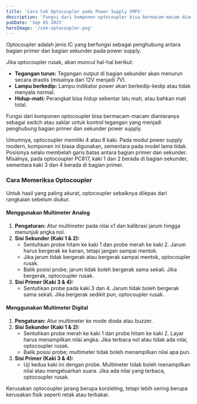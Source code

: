 ```yaml
---
title: 'Cara Cek Optocoupler pada Power Supply SMPS'
description: 'Fungsi dari komponen optocoupler bisa bermacam-macam diantaranya sebagai switch atau saklar untuk kontrol tegangan yang menjadi penghubung bagian primer dan sekunder power supply.'
pubDate: 'Sep 05 2025'
heroImage: '/cek-optocoupler.png'
---
```


Optocoupler adalah jenis IC yang berfungsi sebagai penghubung antara bagian primer dan bagian sekunder pada power supply.

Jika optocoupler rusak, akan muncul hal-hal berikut:
- **Tegangan turun:** Tegangan output di bagian sekunder akan menurun secara drastis (misalnya dari 12V menjadi 7V).
- **Lampu berkedip:** Lampu indikator power akan berkedip-kedip atau tidak menyala normal.
- **Hidup-mati:** Perangkat bisa hidup sebentar lalu mati, atau bahkan mati total.

Fungsi dari komponen optocoupler bisa bermacam-macam diantaranya sebagai switch atau saklar untuk kontrol tegangan yang menjadi penghubung bagian primer dan sekunder power supply.

Umumnya, optocoupler memiliki 4 atau 6 kaki. Pada modul power supply modern, komponen ini biasa digunakan, sementara pada model lama tidak. Posisinya selalu membelah garis batas antara bagian primer dan sekunder. Misalnya, pada optocoupler PC817, kaki 1 dan 2 berada di bagian sekunder, sementara kaki 3 dan 4 berada di bagian primer.

### Cara Memeriksa Optocoupler
Untuk hasil yang paling akurat, optocoupler sebaiknya dilepas dari rangkaian sebelum diukur.
#### Menggunakan Multimeter Analog
1. **Pengaturan:** Atur multimeter pada nilai x1 dan kalibrasi jarum hingga menunjuk angka nol.
2. **Sisi Sekunder (Kaki 1 & 2):**
    - Sentuhkan probe hitam ke kaki 1 dan probe merah ke kaki 2. Jarum harus bergerak ke kanan, tetapi jangan sampai mentok.
    - Jika jarum tidak bergerak atau bergerak sampai mentok, optocoupler rusak.
    - Balik posisi probe; jarum tidak boleh bergerak sama sekali. Jika bergerak, optocoupler rusak.
3. **Sisi Primer (Kaki 3 & 4):**
    - Sentuhkan probe pada kaki 3 dan 4. Jarum tidak boleh bergerak sama sekali. Jika bergerak sedikit pun, optocoupler rusak.

#### Menggunakan Multimeter Digital
1. **Pengaturan:** Atur multimeter ke mode dioda atau buzzer.
2. **Sisi Sekunder (Kaki 1 & 2):**
    - Sentuhkan probe merah ke kaki 1 dan probe hitam ke kaki 2. Layar harus menampilkan nilai angka. Jika terbaca nol atau tidak ada nilai, optocoupler rusak.
    - Balik posisi probe; multimeter tidak boleh menampilkan nilai apa pun.
3. **Sisi Primer (Kaki 3 & 4):**
    - Uji kedua kaki ini dengan probe. Multimeter tidak boleh menampilkan nilai atau mengeluarkan suara. Jika ada nilai yang terbaca, optocoupler rusak.

Kerusakan optocoupler jarang berupa korsleting, tetapi lebih sering berupa kerusakan fisik seperti retak atau terbakar.
